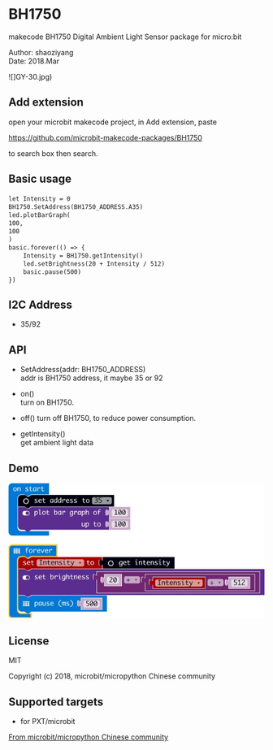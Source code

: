 # BH1750

makecode BH1750 Digital Ambient Light Sensor package for micro:bit  

Author: shaoziyang  
Date:   2018.Mar  
  
![]GY-30.jpg)

## Add extension

open your microbit makecode project, in Add extension, paste  

https://github.com/microbit-makecode-packages/BH1750  

to search box then search.

## Basic usage
```
let Intensity = 0
BH1750.SetAddress(BH1750_ADDRESS.A35)
led.plotBarGraph(
100,
100
)
basic.forever(() => {
    Intensity = BH1750.getIntensity()
    led.setBrightness(20 + Intensity / 512)
    basic.pause(500)
}) 
```

## I2C Address  
- 35/92 

## API

- SetAddress(addr: BH1750_ADDRESS)  
addr is BH1750 address, it maybe 35 or 92  

- on()  
turn on BH1750.

- off()
turn off BH1750, to reduce power consumption.

- getIntensity()  
get ambient light data

## Demo

![](demo.jpg)

## License

MIT

Copyright (c) 2018, microbit/micropython Chinese community  

## Supported targets

* for PXT/microbit


[From microbit/micropython Chinese community](http://www.micropython.org.cn)
